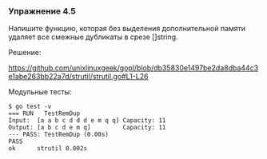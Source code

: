 ### Упражнение 4.5

Напишите функцию, которая без выделения дополнительной памяти удаляет все смежные дубликаты в срезе []string. 

Решение:

https://github.com/unixlinuxgeek/gopl/blob/db35830e1497be2da8dba44c3e1abe263bb22a7d/strutil/strutil.go#L1-L26

Модульные тесты:
```
$ go test -v
=== RUN   TestRemDup
Input:  [a a b c d d d e m q q] Capacity: 11
Output: [a b c d e m q]         Capacity: 11
--- PASS: TestRemDup (0.00s)
PASS
ok      strutil 0.002s
```
